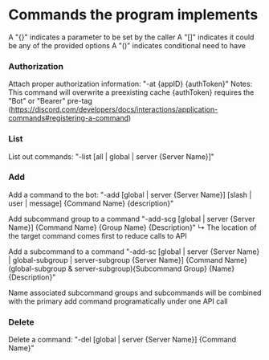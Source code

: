 # Commands the program implements
A "{}" indicates a parameter to be set by the caller
A "[]" indicates it could be any of the provided options
A "()" indicates conditional need to have

### Authorization
Attach proper authorization information: "-at {appID} {authToken}"
Notes:
    This command will overwrite a preexisting cache
    {authToken} requires the "Bot" or "Bearer" pre-tag (https://discord.com/developers/docs/interactions/application-commands#registering-a-command)

### List
List out commands: "-list [all | global | server {Server Name}]"

### Add
Add a command to the bot: "-add [global | server {Server Name}] [slash | user | message] {Command Name} {description}"

Add subcommand group to a command "-add-scg [global | server {Server Name}] {Command Name} {Group Name} {Description}"
    ↳ The location of the target command comes first to reduce calls to API

Add a subcommand to a command "-add-sc [global | server {Server Name} | global-subgroup | server-subgroup {Server Name}] {Command Name} (global-subgroup & server-subgroup){Subcommand Group} {Name} {Description}"

Name associated subcommand groups and subcommands will be combined with the primary add command programatically under one API call

### Delete
Delete a command: "-del [global | server {Server Name}] {Command Name}"